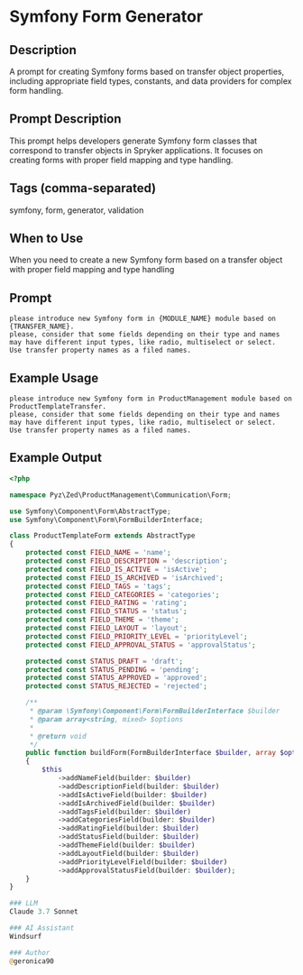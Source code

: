 # Symfony Form Generator

## Description

A prompt for creating Symfony forms based on transfer object properties, including appropriate field types, constants, and data providers for complex form handling.

## Prompt Description

This prompt helps developers generate Symfony form classes that correspond to transfer objects in Spryker applications. It focuses on creating forms with proper field mapping and type handling.

## Tags (comma-separated)
symfony, form, generator, validation

## When to Use

When you need to create a new Symfony form based on a transfer object with proper field mapping and type handling

## Prompt

```text
please introduce new Symfony form in {MODULE_NAME} module based on {TRANSFER_NAME}. 
please, consider that some fields depending on their type and names may have different input types, like radio, multiselect or select. 
Use transfer property names as a filed names.
```

## Example Usage

```text
please introduce new Symfony form in ProductManagement module based on ProductTemplateTransfer. 
please, consider that some fields depending on their type and names may have different input types, like radio, multiselect or select. 
Use transfer property names as a filed names.
```

## Example Output

```php
<?php

namespace Pyz\Zed\ProductManagement\Communication\Form;

use Symfony\Component\Form\AbstractType;
use Symfony\Component\Form\FormBuilderInterface;

class ProductTemplateForm extends AbstractType
{
    protected const FIELD_NAME = 'name';
    protected const FIELD_DESCRIPTION = 'description';
    protected const FIELD_IS_ACTIVE = 'isActive';
    protected const FIELD_IS_ARCHIVED = 'isArchived';
    protected const FIELD_TAGS = 'tags';
    protected const FIELD_CATEGORIES = 'categories';
    protected const FIELD_RATING = 'rating';
    protected const FIELD_STATUS = 'status';
    protected const FIELD_THEME = 'theme';
    protected const FIELD_LAYOUT = 'layout';
    protected const FIELD_PRIORITY_LEVEL = 'priorityLevel';
    protected const FIELD_APPROVAL_STATUS = 'approvalStatus';

    protected const STATUS_DRAFT = 'draft';
    protected const STATUS_PENDING = 'pending';
    protected const STATUS_APPROVED = 'approved';
    protected const STATUS_REJECTED = 'rejected';

    /**
     * @param \Symfony\Component\Form\FormBuilderInterface $builder
     * @param array<string, mixed> $options
     *
     * @return void
     */
    public function buildForm(FormBuilderInterface $builder, array $options): void
    {
        $this
            ->addNameField(builder: $builder)
            ->addDescriptionField(builder: $builder)
            ->addIsActiveField(builder: $builder)
            ->addIsArchivedField(builder: $builder)
            ->addTagsField(builder: $builder)
            ->addCategoriesField(builder: $builder)
            ->addRatingField(builder: $builder)
            ->addStatusField(builder: $builder)
            ->addThemeField(builder: $builder)
            ->addLayoutField(builder: $builder)
            ->addPriorityLevelField(builder: $builder)
            ->addApprovalStatusField(builder: $builder);
    }
}

### LLM
Claude 3.7 Sonnet

### AI Assistant
Windsurf

### Author
@geronica90
